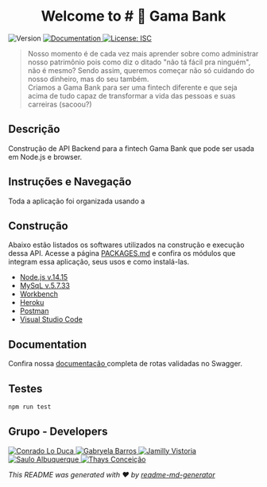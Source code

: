 <h1 align="center">Welcome to # 🏦 Gama Bank</h1>
<p>
  <img alt="Version" src="https://img.shields.io/badge/version-1.0.0-blue.svg?cacheSeconds=2592000" />
  <a href="https://github.com/GabryelaBarros/gamabank-accenture" target="_blank">
    <img alt="Documentation" src="https://img.shields.io/badge/documentation-yes-brightgreen.svg" />
  </a>
  <a href="#" target="_blank">
    <img alt="License: ISC" src="https://img.shields.io/badge/License-ISC-yellow.svg" />
  </a>
</p>

> Nosso momento é de cada vez mais aprender sobre como administrar nosso patrimônio pois como diz o ditado "não tá fácil pra ninguém", não é mesmo? Sendo assim, queremos começar não só cuidando do nosso dinheiro, mas do seu também. <br/> Criamos a Gama Bank para ser uma fintech diferente e que seja acima de tudo capaz de transformar a vida das pessoas e suas carreiras (sacoou?)

## Descrição

<p>
Construção de API Backend para a fintech Gama Bank que pode ser usada em Node.js e browser.
</p>

## Instruções e Navegação
<p>
Toda a aplicação foi organizada usando a 
</p>

## Construção

<p>
Abaixo estão listados os softwares utilizados na construção e execução dessa API. Acesse a página <a href="https://github.com/GabryelaBarros/gamabank-accenture/blob/main/PACKAGES.md">PACKAGES.md</a> e confira os módulos que integram essa aplicação, seus usos e como instalá-las.
  <ul>
    <li>
      <a href="https://nodejs.org/en/" target="_blank">
        Node.js v.14.15
      </a>
    </li>
    <li>
      <a href="https://dev.mysql.com/downloads/mysql/" target="_blank">
        MySqL v.5.7.33
      </a>
    </li> 
    <li>
      <a href="https://www.mysql.com/products/workbench/" target="_blanck">
      Workbench
      </a>
    </li>
    <li>
      <a href="https://www.heroku.com/home" target="_blank">
        Heroku
      </a>
    </li>
    <li>
      <a href="https://www.postman.com/" target="_blank">
        Postman
      </a>
    </li>
    <li>
      <a href="https://code.visualstudio.com/" target="_blank">
        Visual Studio Code
      </a>
    </li>
  </ul>
</p>


## Documentation
<p>
Confira nossa 
  <a href="https://gamabank-developers.herokuapp.com/documentation#/" target="_blank">documentação
  </a> 
  completa de rotas validadas no Swagger.
</p>

## Testes

```sh
npm run test
```

## Grupo - Developers

<p>
  <a href="https://github.com/cloduca" width="30px" height="30px" target="_blank">
    <img alt="Conrado Lo Duca" src="https://imgur.com/7XRzw61.png" />
  </a>
    <a href="https://github.com/GabryelaBarros" width="30px" height="30px" target="_blank">
    <img alt="Gabryela Barros" src="https://imgur.com/vy8kBrk.png" />
  </a>
    <a href="https://github.com/jamillyvictoria" width="30px" height="30px" target="_blank">
    <img alt="Jamilly Vistoria" src="https://imgur.com/CvJUOrs.png" />
  </a>
    <a href="https://github.com/SauloAnjos" width="20%" height="auto" target="_blank">
    <img alt="Saulo Albuquerque" src="https://imgur.com/eo89zHP.png" />
  </a>
    <a href="https://github.com/thaconceicao" width="30px" height="30px" target="_blank">
    <img alt="Thays Conceição" src="https://imgur.com/7TMEsSw.png" />
  </a>
</p>

_This README was generated with ❤️ by [readme-md-generator](https://github.com/kefranabg/readme-md-generator)_

